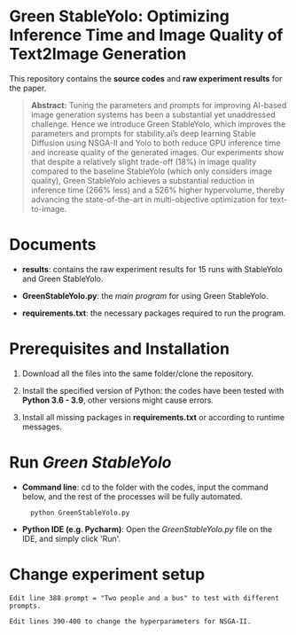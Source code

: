 # Green StableYolo: Optimizing Inference Time and Image Quality of Text2Image Generation

This repository contains the **source codes** and **raw experiment results** for the paper.

>**Abstract:** Tuning the parameters and prompts for improving AI-based image generation systems has been a substantial yet unaddressed challenge. Hence we introduce Green StableYolo, which improves the parameters and prompts for stability.ai’s deep learning Stable Diffusion using NSGA-II and Yolo to both reduce GPU inference time and increase quality of the generated images. Our experiments show that despite a relatively slight trade-off (18%) in image quality compared to the baseline StableYolo (which only considers image quality), Green StableYolo achieves a substantial reduction in inference time (266% less) and a 526% higher hypervolume, thereby advancing the state-of-the-art in multi-objective optimization for text-to-image.

# Documents
- **results**:
contains the raw experiment results for 15 runs with StableYolo and Green StableYolo.

- **GreenStableYolo.py**: 
the *main program* for using Green StableYolo.

- **requirements.txt**:
the necessary packages required to run the program.

# Prerequisites and Installation
1. Download all the files into the same folder/clone the repository.

2. Install the specified version of Python:
the codes have been tested with **Python 3.6 - 3.9**, other versions might cause errors.

3. Install all missing packages in **requirements.txt** or according to runtime messages.

# Run *Green StableYolo*

- **Command line**: cd to the folder with the codes, input the command below, and the rest of the processes will be fully automated.

        python GreenStableYolo.py
        
- **Python IDE (e.g. Pycharm)**: Open the *GreenStableYolo.py* file on the IDE, and simply click 'Run'.

# Change experiment setup

    Edit line 388 prompt = "Two people and a bus" to test with different prompts.

    Edit lines 390-400 to change the hyperparameters for NSGA-II.
